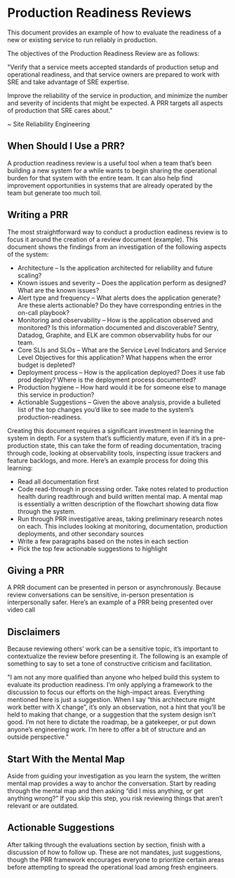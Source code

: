 Production Readiness Reviews
============================

This document provides an example of how to evaluate the readiness of a new or existing service to run reliably in
production.

The objectives of the Production Readiness Review are as follows:

"Verify that a service meets accepted standards of production setup and operational readiness, and that service
owners are prepared to work with SRE and take advantage of SRE expertise.

Improve the reliability of the service in production, and minimize the number and severity of incidents that might be
expected. A PRR targets all aspects of production that SRE cares about."

~ Site Reliability Engineering

When Should I Use a PRR?
------------------------

A production readiness review is a useful tool when a team that’s been building a new system for a while wants to
begin sharing the operational burden for that system with the entire team. It can also help find improvement
opportunities in systems that are already operated by the team but generate too much toil.

Writing a PRR
-------------

The most straightforward way to conduct a production eadiness review is to focus it around the creation of a review
document (example). This document shows the findings from an investigation of the following aspects of the system:

* Architecture – Is the application architected for reliability and future scaling?
* Known issues and severity – Does the application perform as designed? What are the known issues?
* Alert type and frequency – What alerts does the application generate? Are these alerts actionable? Do they have
    corresponding entries in the on-call playbook?
* Monitoring and observability – How is the application observed and monitored? Is this information documented and
    discoverable? Sentry, Datadog, Graphite, and ELK are common observability hubs for our team.
* Core SLIs and SLOs – What are the Service Level Indicators and Service Level Objectives for this application? What
    happens when the error budget is depleted?
* Deployment process – How is the application deployed? Does it use fab prod deploy? Where is the deployment process
    documented?
* Production hygiene – How hard would it be for someone else to manage this service in production?
* Actionable Suggestions – Given the above analysis, provide a bulleted list of the top changes you’d like to see
    made to the system’s production-readiness.

Creating this document requires a significant investment in learning the system in depth. For a system that’s
sufficiently mature, even if it’s in a pre-production state, this can take the form of reading documentation, tracing
through code, looking at observability tools, inspecting issue trackers and feature backlogs, and more. Here’s an
example process for doing this learning:

* Read all documentation first
* Code read-through in processing order. Take notes related to production health during readthrough and build written
    mental map. A mental map is essentially a written description of the flowchart showing data flow through the system.
* Run through PRR investigative areas, taking preliminary research notes on each. This includes looking at monitoring,
    documentation, production deployments, and other secondary sources
* Write a few paragraphs based on the notes in each section
* Pick the top few actionable suggestions to highlight

Giving a PRR
------------

A PRR document can be presented in person or asynchronously. Because review conversations can be sensitive, in-person
presentation is interpersonally safer. Here’s an example of a PRR being presented over video call

Disclaimers
-----------

Because reviewing others’ work can be a sensitive topic, it’s important to contextualize the review before presenting
it. The following is an example of something to say to set a tone of constructive criticism and facilitation.

"I am not any more qualified than anyone who helped build this system to evaluate its production readiness. I’m only
applying a framework to the discussion to focus our efforts on the high-impact areas. Everything mentioned here is
just a suggestion. When I say “this architecture might work better with X change”, it’s only an observation, not a
hint that you’ll be held to making that change, or a suggestion that the system design isn’t good. I’m not here to
dictate the roadmap, be a gatekeeper, or put down anyone’s engineering work. I’m here to offer a bit of structure and
an outside perspective."

Start With the Mental Map
-------------------------

Aside from guiding your investigation as you learn the system, the written mental map provides a way to anchor the
conversation. Start by reading through the mental map and then asking “did I miss anything, or get anything wrong?”
If you skip this step, you risk reviewing things that aren’t relevant or are outdated.

Actionable Suggestions
----------------------

After talking through the evaluations section by section, finish with a discussion of how to follow up. These are not
mandates, just suggestions, though the PRR framework encourages everyone to prioritize certain areas before attempting
to spread the operational load among fresh engineers.